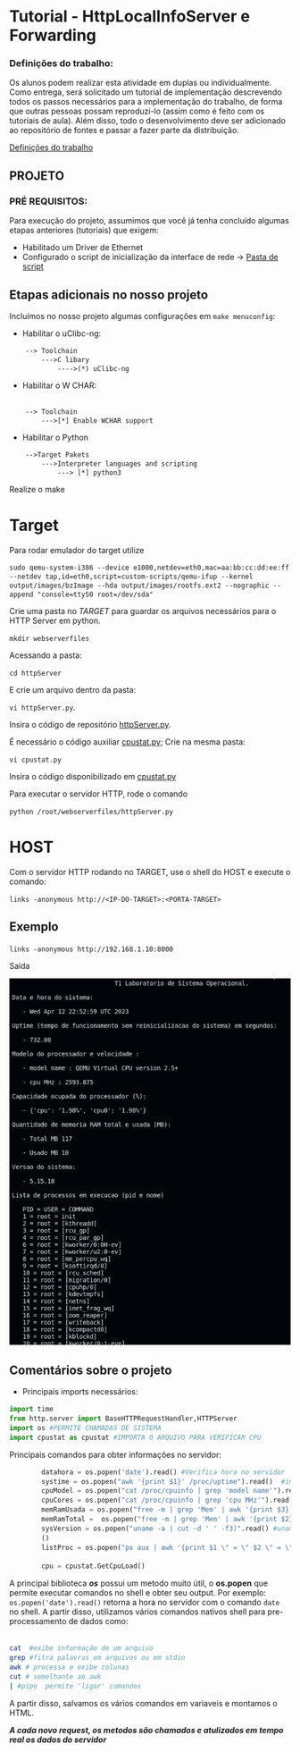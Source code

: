# Tutorial - HttpLocalInfoServer e Forwarding
### Definições do trabalho:

Os alunos podem realizar esta atividade em duplas ou individualmente. 
Como entrega, será solicitado um tutorial de implementação descrevendo todos os passos necessários para a implementação do trabalho, de forma que outras pessoas possam reproduzi-lo (assim como é feito com os tutoriais de aula). 
Além disso, todo o desenvolvimento deve ser adicionado ao repositório de fontes e passar a fazer parte da distribuição.

[Definições do trabalho](./httpServer/tp1.pdf)

## PROJETO
### PRÉ REQUISITOS:

Para execução do projeto, assumimos que você já tenha concluído algumas etapas anteriores (tutoriais) que exigem:

* Habilitado um Driver de Ethernet
* Configurado o script de inicialização da interface de rede -> [Pasta de script](./custom-scripts/) 


## Etapas adicionais no nosso projeto
Incluímos no nosso projeto algumas configurações em ```make menuconfig```:

- Habilitar o uClibc-ng:
``` 
    --> Toolchain
        --->C libary 
            ---->(*) uClibc-ng
```
- Habilitar o W CHAR:
```

    --> Toolchain
        --->[*] Enable WCHAR support
```
- Habilitar o Python
```
    -->Target Pakets
        --->Interpreter languages and scripting
            ---> [*] python3
```
Realize o make

# Target
Para rodar emulador do target utilize

```
sudo qemu-system-i386 --device e1000,netdev=eth0,mac=aa:bb:cc:dd:ee:ff --netdev tap,id=eth0,script=custom-scripts/qemu-ifup --kernel output/images/bzImage --hda output/images/rootfs.ext2 --nographic --append "console=ttyS0 root=/dev/sda"  
```

Crie uma pasta no _TARGET_ para guardar os arquivos necessários para o HTTP Server em python.

``mkdir webserverfiles``

Acessando a pasta: 

``cd httpServer``

E crie um arquivo dentro da pasta:

``vi httpServer.py``.

Insira o código de repositório  [httpServer.py](./httpServer/httpServer.py). 


É necessário o código auxiliar [cpustat.py](./httpServer/cpustat.py); Crie na mesma pasta:

``vi cpustat.py``

Insira o código disponibilizado em [cpustat.py](./httpServer/cpustat.py)

Para executar o servidor HTTP, rode o comando

``python /root/webserverfiles/httpServer.py``

# HOST

Com o servidor HTTP rodando no TARGET, use o shell do HOST e execute o comando:

`` links -anonymous http://<IP-DO-TARGET>:<PORTA-TARGET> ``

## Exemplo

`` links -anonymous http://192.168.1.10:8000 ``

Saída

![Saida](httpServer/Saida.png)

## Comentários sobre o projeto

- Principais imports necessários:

```python
import time
from http.server import BaseHTTPRequestHandler,HTTPServer
import os #PERMITE CHAMADAS DE SISTEMA
import cpustat as cpustat #IMPORTA O ARQUIVO PARA VERIFICAR CPU
```

Principais comandos para obter informações no servidor:

```python
        datahora = os.popen('date').read() #Verifica hora no servidor
        systime = os.popen("awk '{print $1}' /proc/uptime").read()  #imprime o tempo de atividade
        cpuModel = os.popen("cat /proc/cpuinfo | grep 'model name'").read() #informações modelo de CPU
        cpuCores = os.popen("cat /proc/cpuinfo | grep 'cpu MHz'").read() # velocidade da CPU buscando filtro de CPU MHz
        memRamUsada = os.popen("free -m | grep 'Mem' | awk '{print $3}'").read()
        memRamTotal =  os.popen("free -m | grep 'Mem' | awk '{print $2}'").read()
        sysVersion = os.popen("uname -a | cut -d ' ' -f3)".read() #uname exibe informções do kernel e o cut 'corta' em colunas
        ()
        listProc = os.popen("ps aux | awk '{print $1 \" = \" $2 \" = \" $3 \"<br>\"}'").read()

        cpu = cpustat.GetCpuLoad()
```

A principal biblioteca ***os*** possui um metodo muito útil, o **os.popen** que permite executar comandos no shell e obter seu output. Por exemplo:
```os.popen('date').read()``` retorna a hora no servidor com o comando ```date``` no shell.
A partir disso, utilizamos vários comandos nativos shell  para pre-processamento de dados como:

```bash

cat  #exibe informação de um arquivo
grep #fitra palavras em arquivos ou em stdin
awk # processa e exibe colunas
cut # semelhante ao awk
| #pipe  permite 'ligar' comandos

```

A partir disso, salvamos os vários comandos em variaveis e montamos o HTML. 

_**A cada novo request, os metodos são chamados e atulizados em tempo real os dados do servidor**_

